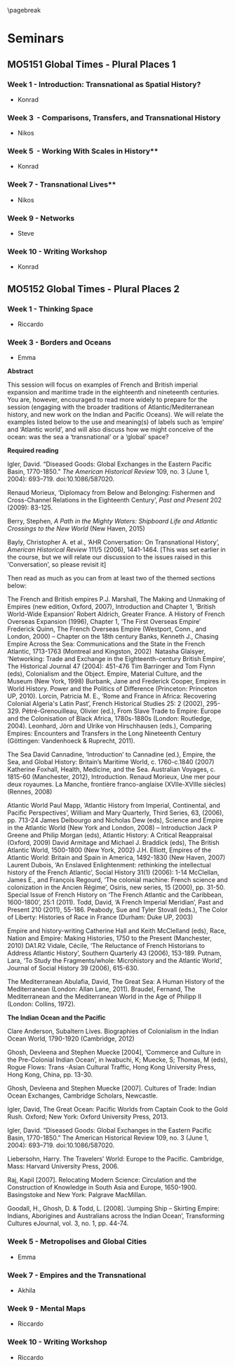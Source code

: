 \pagebreak

# Seminars

## MO5151 Global Times - Plural Places 1

### Week 1 - Introduction: Transnational as Spatial History? 

* Konrad 

### Week 3  - Comparisons, Transfers, and Transnational History 

* Nikos

### Week 5  - Working With Scales in History** 

* Konrad  
 
### Week 7 - Transnational Lives** 

* Nikos  

### Week 9 - Networks

* Steve
   
### Week 10 - Writing Workshop

* Konrad    

## MO5152 Global Times - Plural Places 2

### Week 1 - Thinking Space 

* Riccardo  

### Week 3 - Borders and Oceans 

* Emma  

**Abstract**

This session will focus on examples of French and British imperial expansion and maritime trade in the eighteenth and nineteenth centuries. You are, however, encouraged to read more widely to prepare for the session (engaging with the broader traditions of Atlantic/Mediterranean history, and new work on the Indian and Pacific Oceans). We will relate the examples listed below to the use and meaning(s) of labels such as ‘empire’ and ‘Atlantic world’, and will also discuss how we might conceive of the ocean: was the sea a ‘transnational’ or a ‘global’ space?

**Required reading**

Igler, David. “Diseased Goods: Global Exchanges in the Eastern Pacific Basin, 1770-1850.” *The American Historical Review* 109, no. 3 (June 1, 2004): 693–719. doi:10.1086/587020.

Renaud Morieux, ‘Diplomacy from Below and Belonging: Fishermen and Cross-Channel Relations in the Eighteenth Century’, *Past and Present* 202 (2009): 83-125.

Berry, Stephen, *A Path in the Mighty Waters: Shipboard Life and Atlantic Crossings to the New World* (New Haven, 2015)

Bayly, Christopher A. et al., ‘AHR Conversation: On Transnational History’, *American Historical Review* 111/5 (2006), 1441-1464. [This was set earlier in the course, but we will relate our discussion to the issues raised in this ‘Conversation’, so please revisit it]

Then read as much as you can from at least two of the themed sections below:
 
The French and British empires
P.J. Marshall, The Making and Unmaking of Empires (new edition, Oxford, 2007), Introduction and Chapter 1, ‘British World-Wide Expansion’
Robert Aldrich, Greater France. A History of French Overseas Expansion (1996), Chapter 1, ‘The First Overseas Empire’
Frederick Quinn, The French Overseas Empire (Westport, Conn., and London, 2000) – Chapter on the 18th century
Banks, Kenneth J., Chasing Empire Across the Sea: Communications and the State in the French Atlantic, 1713-1763 (Montreal and Kingston, 2002) ­
Natasha Glaisyer, ‘Networking: Trade and Exchange in the Eighteenth-century British Empire’, The Historical Journal 47 (2004): 451-476
Tim Barringer and Tom Flynn (eds), Colonialism and the Object. Empire, Material Culture, and the Museum (New York, 1998)
Burbank, Jane and Frederick Cooper, Empires in World History. Power and the Politics of Difference (Princeton: Princeton UP, 2010).
Lorcin, Patricia M. E., ‘Rome and France in Africa: Recovering Colonial Algeria's Latin Past’, French Historical Studies 25: 2 (2002), 295-329.
Pétré-Grenouilleau, Olivier (ed.), From Slave Trade to Empire: Europe and the Colonisation of Black Africa, 1780s-1880s (London: Routledge, 2004).
Leonhard, Jörn and Ulrike von Hirschhausen (eds.), Comparing Empires: Encounters and Transfers in the Long Nineteenth Century (Göttingen: Vandenhoeck & Ruprecht, 2011).
 
The Sea
David Cannadine, ‘Introduction’ to Cannadine (ed.), Empire, the Sea, and Global History: Britain’s Maritime World, c. 1760-c.1840 (2007)
Katherine Foxhall, Health, Medicine, and the Sea. Australian Voyages, c. 1815-60 (Manchester, 2012), Introduction.
Renaud Morieux, Une mer pour deux royaumes. La Manche, frontière franco-anglaise (XVIIe-XVIIIe siècles) (Rennes, 2008)
 
Atlantic World
Paul Mapp, ‘Atlantic History from Imperial, Continental, and Pacific Perspectives’, William and Mary Quarterly, Third Series, 63, (2006), pp. 713-24
James Delbourgo and Nicholas Dew (eds), Science and Empire in the Atlantic World (New York and London, 2008) – Introduction
Jack P Greene and Philip Morgan (eds), Atlantic History: A Critical Reappraisal (Oxford, 2009)
David Armitage and Michael J. Braddick (eds), The British Atlantic World, 1500-1800 (New York, 2002)
J.H. Elliott, Empires of the Atlantic World: Britain and Spain in America, 1492-1830 (New Haven, 2007)
Laurent Dubois, ‘An Enslaved Enlightenment: rethinking the intellectual history of the French Atlantic’, Social History 31(1) (2006): 1-14
McClellan, James E., and François Regourd, ‘The colonial machine: French science and colonization in the Ancien Régime’, Osiris, new series, 15 (2000), pp. 31-50.
Special Issue of French History on ‘The French Atlantic and the Caribbean, 1600-1800’, 25:1 (2011).
Todd, David, ‘A French Imperial Meridian’, Past and Present 210 (2011), 55-186.
Peabody, Sue and Tyler Stovall (eds.), The Color of Liberty: Histories of Race in France (Durham: Duke UP, 2003)
 
Empire and history-writing
Catherine Hall and Keith McClelland (eds), Race, Nation and Empire: Making Histories, 1750 to the Present (Manchester, 2010) DA1.R2
Vidale, Cécile, ‘The Reluctance of French Historians to Address Atlantic History’, Southern Quarterly 43 (2006), 153-189.
Putnam, Lara, ‘To Study the Fragments/whole: Microhistory and the Atlantic World’, Journal of Social History 39 (2006), 615-630.
 
The Mediterranean
Abulafia, David, The Great Sea: A Human History of the Mediterranean (London: Allan Lane, 2011).
Braudel, Fernand, The Mediterranean and the Mediterranean World in the Age of Philipp II (London: Collins, 1972).
 
**The Indian Ocean and the Pacific**

Clare Anderson, Subaltern Lives. Biographies of Colonialism in the Indian Ocean World, 1790-1920 (Cambridge, 2012)

Ghosh, Devleena and Stephen Muecke [2004], ‘Commerce and Culture in the Pre-Colonial Indian Ocean’, in Iwabuchi, K; Muecke, S; Thomas, M (eds), Rogue Flows: Trans -Asian Cultural Traffic, Hong Kong University Press, Hong Kong, China, pp. 13-30.

Ghosh, Devleena and Stephen Muecke [2007]. Cultures of Trade: Indian Ocean Exchanges, Cambridge Scholars, Newcastle.

Igler, David, The Great Ocean: Pacific Worlds from Captain Cook to the Gold Rush. Oxford; New York: Oxford University Press, 2013.

Igler, David. “Diseased Goods: Global Exchanges in the Eastern Pacific Basin, 1770-1850.” The American Historical Review 109, no. 3 (June 1, 2004): 693–719. doi:10.1086/587020.

Liebersohn, Harry. The Travelers’ World: Europe to the Pacific. Cambridge, Mass: Harvard University Press, 2006.

Raj, Kapil [2007]. Relocating Modern Science: Circulation and the Construction of Knowledge in South Asia and Europe, 1650-1900. Basingstoke and New York: Palgrave MacMillan.

Goodall, H., Ghosh, D. & Todd, L. [2008]. ‘Jumping Ship – Skirting Empire: Indians, Aborigines and Australians across the Indian Ocean’, Transforming Cultures eJournal, vol. 3, no. 1, pp. 44-74.
 
 


### Week 5 - Metropolises and Global Cities

* Emma    

### Week 7 - Empires and the Transnational

* Akhila 

### Week 9 - Mental Maps

* Riccardo   

### Week 10 - Writing Workshop 

* Riccardo   


